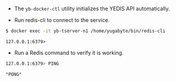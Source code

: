 ---
---

- The `yb-docker-ctl` utility initializes the YEDIS API automatically.

- Run redis-cli to connect to the service.

```sh
$ docker exec -it yb-tserver-n1 /home/yugabyte/bin/redis-cli
```

```
127.0.0.1:6379> 
```

- Run a Redis command to verify it is working.

```sh
127.0.0.1:6379> PING
```
```
"PONG"
```
